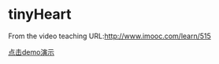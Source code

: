 # tinyHeart

From the video teaching  URL:http://www.imooc.com/learn/515  

[点击demo演示](https://doubledream.github.io/tinyHeart/)

